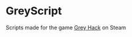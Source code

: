 # GreyScript

Scripts made for the game [Grey Hack](https://store.steampowered.com/app/605230/Grey_Hack/) on Steam
